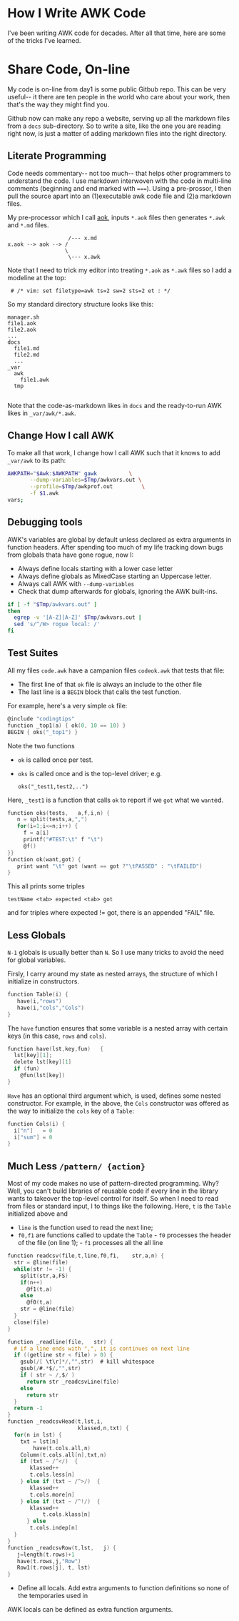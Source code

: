 # How I Write AWK Code

I've been writing AWK
code for 
decades.
After all that time,
here are some of the tricks 
I've learned.

# Share Code, On-line

My code is on-line from day1 is some public Gitbub repo. This can be
very useful-- it there are ten people in the world who care about your
work, then that's the way they might find you.

Github now can make any repo a website,
serving up all the markdown files from a `docs` sub-directory.
So  to write a site, like the one you are reading
right now, is just a matter of adding markdown
files into the right directory.

## Literate Programming

Code needs commentary-- not too much-- that helps
other programmers to understand the code.
I use markdown interwoven with the code in multi-line 
comments (beginning and end marked with `===`).  Using 
a pre-prossor, I then pull the source apart
into an (1)executable awk code file and (2)a markdown files.

My pre-processor which I call 
[aok](https://github.com/ttv1/aok/blob/master/aok),
inputs `*.aok` files then generates
`*.awk` and `*.md` files.

```
                   /--- x.md
x.aok --> aok --> /
                  \ 
                   \--- x.awk
```
Note that I need to trick my editor into treating `*.aok`
as `*.awk` files so I add a modeline at the top:

     # /* vim: set filetype=awk ts=2 sw=2 sts=2 et : */

So my standard directory structure 
looks like this: 

```
manager.sh
file1.aok
file2.aok
...
docs
  file1.md
  file2.md
  ...
_var
  awk
    file1.awk
  tmp
    
```
Note that the code-as-markdown likes in `docs` and
the ready-to-run AWK
likes in `_var/awk/*.awk`.

## Change How I call AWK

To make all that work, I change how I call AWK such
that it knows to add `_var/awk` to its path:
```sh
AWKPATH="$Awk:$AWKPATH" gawk          \
       --dump-variables=$Tmp/awkvars.out \
       --profile=$Tmp/awkprof.out         \
       -f $1.awk
vars;
```

## Debugging tools

AWK's variables are global by default unless declared as 
extra arguments in function headers. After spending
too much of my life tracking down bugs from globals
thata have gone rogue, now I:

- Always define locals starting with a lower case letter
- Always define globals as MixedCase starting an Uppercase letter.
- Always call AWK with `--dump-variables`
- Check that dump afterwards for globals,
  ignoring the AWK built-ins.

```sh
if [ -f "$Tmp/awkvars.out" ]
then
  egrep -v '[A-Z][A-Z]' $Tmp/awkvars.out |
  sed 's/^/W> rogue local: /'
fi
```
## Test Suites

All my files `code.awk` have a campanion files `codeok.awk`
that tests that file:

-  The first line of that `ok` file is
   always an include to the other file
-  The last line is a `BEGIN` block that calls the
   test function.

For example, here's a very simple `ok` file:

```c
@include "codingtips"
function _top1(a) { ok(0, 10 == 10) }
BEGIN { oks("_top1") }
```

Note the two functions 

- `ok` is called once per test.
- `oks` is called once and is the top-level driver; e.g.

      oks("_test1,test2,..")

Here, `_test1` is a function that calls `ok` to
report if we `got` what we `want`ed.


```c 
function oks(tests,   a,f,i,n) {
   n = split(tests,a,",")
   for(i=1;i<=n;i++) {
     f = a[i]
     printf("#TEST:\t" f "\t")
     @f()
}}
function ok(want,got) {
   print want "\t" got (want == got ?"\tPASSED" : "\tFAILED")
}
```

This all prints some triples

```
testName <tab> expected <tab> got  
```

and for triples where expected != got, there is an appended
"FAIL" file. 

## Less Globals

`N-1` globals is usually better than `N`. So I use many
tricks to avoid the need for global variables.

Firsly, I carry around my state as nested arrays, the
structure of which I initialize in constructors.


```c 
function Table(i) {
   have(i,"rows")
   have(i,"cols","Cols")
}
```


The `have` function ensures that some variable is a nested array with certain keys (in this case,
`rows` and `cols`).



```c 
function have(lst,key,fun)   { 
  lst[key][1];    
  delete lst[key][1]
  if (fun)
    @fun(lst[key])
}
```


`Have` has an optional third argument which, is used,
defines some nested constructor. For example, in the above,
the `Cols` constructor was offered as the way to initialize
the `cols` key of a `Table`:


```c 
function Cols(i) {
  i["n"]   = 0
  i["sum"] = 0
}
```


## Much Less `/pattern/ {action}`

Most of my code makes no use of pattern-directed
programming.  Why? Well, you can't build libraries of
reusable code if every
line in the library wants to takeover the top-level control for itself. 
So when  I need to read from files or
  standard input, I to things like the following.
Here, `t` is the `Table` initialized above and

- `line` is the function used to read the next line;
- `f0,f1` are functions called to update the `Table`
       - `f0` processes the header of the file (on line 1);
       - `f1` processes all the all line
  



```c 
function readcsv(file,t,line,f0,f1,    str,a,n) {
  str = @line(file)
  while(str != -1) {
    split(str,a,FS)
    if(n++) 
      @f1(t,a)
    else    
      @f0(t,a)
    str = @line(file)
  }
  close(file)
}

function _readline(file,   str) {
  # if a line ends with ",", it is continues on next line
  if ((getline str < file) > 0) {
    gsub(/[ \t\r]*/,"",str)  # kill whitespace
    gsub(/#.*$/,"",str)      
    if ( str ~ /,$/ )
      return str _readcsvLine(file)
    else
      return str
  }
  return -1
}
function _readcsvHead(t,lst,i,
                      klassed,n,txt) {
  for(n in lst) {
    txt = lst[n]
	 	have(t.cols.all,n)
    Column(t.cols.all[n],txt,n)
    if (txt ~ /^</)  {
       klassed++
       t.cols.less[n]
    } else if (txt ~ /^>/)  {
       klassed++
       t.cols.more[n]
    } else if (txt ~ /^!/)  {
       klassed++
		   t.cols.klass[n]
	  } else
       t.cols.indep[n]
  }
}
function _readcsvRow(t,lst,   j) {
   j=length(t.rows)+1
   have(t.rows,j,"Row")
   Row1(t.rows[j], t, lst)
}

```

- Define all locals. Add extra arguments to function definitions so none of the temporaries
  used in 

AWK locals can be defined as extra function arguments.

```c 
```

